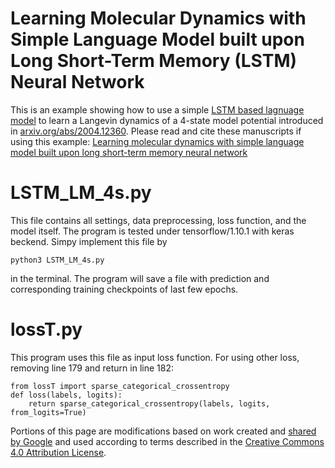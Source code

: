 # Learning Molecular Dynamics with Simple Language Model built upon Long Short-Term Memory (LSTM) Neural Network
This is an example showing how to use a simple [LSTM based lagnuage model](https://www.tensorflow.org/tutorials/text/text_generation) to learn a Langevin dynamics of a 4-state model potential introduced in [arxiv.org/abs/2004.12360](arxiv.org/abs/2004.12360). Please read and cite these manuscripts if using this example:
[Learning molecular dynamics with simple language model built upon long short-term memory neural network](https://www.nature.com/articles/s41467-020-18959-8)
# LSTM_LM_4s.py
This file contains all settings, data preprocessing, loss function, and the model itself. The program is tested under tensorflow/1.10.1 with keras beckend. Simpy implement this file by
```
python3 LSTM_LM_4s.py
```
in the terminal. The program will save a file with prediction and corresponding training checkpoints of last few epochs.
# lossT.py
This program uses this file as input loss function.
For using other loss, removing line 179 and return in line 182:
```
from lossT import sparse_categorical_crossentropy
def loss(labels, logits):
    return sparse_categorical_crossentropy(labels, logits, from_logits=True)
```

Portions of this page are modifications based on work created and [shared by Google](https://developers.google.com/terms/site-policies) and used according to terms described in the [Creative Commons 4.0 Attribution License](https://creativecommons.org/licenses/by/4.0/).
